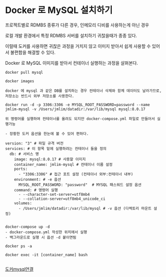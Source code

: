 # Docker 로 MySQL 설치하기

프로젝트별로 RDMBS 종류가 다른 경우, 인메모리 디비를 사용하는게 아닌 경우

로컬 개발 환경에서 특정 RDMBS 서버를 설치하기 귀찮을때가 종종 있다.

이럴때 도커를 사용하면 귀찮은 과정을 거치지 않고 이미지 받아서 쉽게 사용할 수 있어서 불편함을 해결할 수 있다.



Docker 로 MySQL 이미지를 받아서 컨테이너 실행하는 과정을 살펴본다.



```
docker pull mysql

docker images

docker 에 mysql 과 같은 DB를 설치하는 경우 컨테이너 삭제와 함께 데이터도 날라가므로, 저장소는 반드시 외부 저장소를 사용한다.

docker run -d -p 3306:3306 -e MYSQL_ROOT_PASSWORD=password --name jmlim-mysql -v /Users/jmlim/datadir:/var/lib/mysql mysql:8.0.17

위 명령어를 실행하여 컨테이너를 올려도 되지만 docker-compose.yml 파일로 만들어서 실행가능

- 장황한 도커 옵션을 한눈에 볼 수 있어 편하다.

version: "3" # 파일 규격 버전
services: # 이 항목 밑에 실행하려는 컨테이너 들을 정의
  db: # 서비스 명
    image: mysql:8.0.17 # 사용할 이미지
    container_name: jmlim-mysql # 컨테이너 이름 설정
    ports:
      - "3306:3306" # 접근 포트 설정 (컨테이너 외부:컨테이너 내부)
    environment: # -e 옵션
      MYSQL_ROOT_PASSWORD: "password"  # MYSQL 패스워드 설정 옵션
    command: # 명령어 실행
      - --character-set-server=utf8mb4
      - --collation-server=utf8mb4_unicode_ci
    volumes:
      - /Users/jmlim/datadir:/var/lib/mysql # -v 옵션 (다렉토리 마운트 설정)
      
      
docker-compose up -d
- docker-compose.yml 작성한 위치에서 실행
- 백그라운드로 실행 시 옵션 -d 붙이면됨

docker ps -a

docker exec -it [container_name] bash


```



 

[도커mysql언결](http://jmlim.github.io/docker/2019/07/30/docker-mysql-setup/)